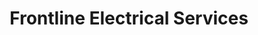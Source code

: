 ---
title: "Frontline Electrical Services"
url: /benicia/frontline-electrical-services/
shop: supermarket
---